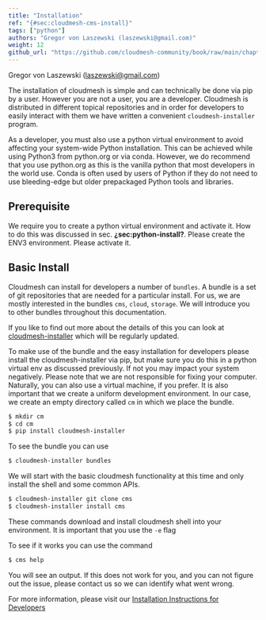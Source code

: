 ```yaml
---
title: "Installation"
ref: "{#sec:cloudmesh-cms-install}"
tags: ["python"]
authors: "Gregor von Laszewski (laszewski@gmail.com)"
weight: 12
github_url: "https://github.com/cloudmesh-community/book/raw/main/chapters/prg/python/cloudmesh/installation.md"
---
```


Gregor von Laszewski (laszewski@gmail.com)



The installation of cloudmesh is simple and can technically be done via pip
by a user. However you are not a user, you are a developer. Cloudmesh is
distributed in different topical repositories and in order for
developers to easily interact with them we have written a convenient
`cloudmesh-installer` program.

As a developer, you must also use a python virtual environment to avoid
affecting your system-wide Python installation. This can be achieved while
using Python3 from python.org or via conda. However, we do recommend that you use
python.org as this is the vanilla python that most developers in the
world use. Conda is often used by users of Python if they do not need to
use bleeding-edge but older prepackaged Python tools and libraries.

## Prerequisite

We require you to create a python virtual environment and activate it.
How to do this was discussed in sec. **¿sec:python-install?**. Please create the
ENV3 environment. Please activate it.

## Basic Install

Cloudmesh can install for developers a number of `bundles`. A bundle is
a set of git repositories that are needed for a particular install. For
us, we are mostly interested in the bundles `cms`, `cloud`, `storage`. We
will introduce you to other bundles throughout this documentation.

If you like to find out more about the details of this you can look at
[cloudmesh-installer](https://pypi.org/project/cloudmesh-installer/)
which will be regularly updated.

To make use of the bundle and the easy installation for developers please
install the cloudmesh-installer via pip, but make sure you do this in a
python virtual env as discussed previously. If not you may impact your
system negatively. Please note that we are not responsible for fixing
your computer. Naturally, you can also use a virtual machine, if you prefer.
It is also important that we create a uniform development environment. In
our case, we create an empty directory called `cm` in which we place the
bundle.

``` bash
$ mkdir cm
$ cd cm
$ pip install cloudmesh-installer
```

To see the bundle you can use

``` bash
$ cloudmesh-installer bundles
```

We will start with the basic cloudmesh functionality at this time and
only install the shell and some common APIs.

``` bash
$ cloudmesh-installer git clone cms
$ cloudmesh-installer install cms
```

These commands download and install cloudmesh shell into your
environment. It is important that you use the `-e` flag

To see if it works you can use the command

``` bash
$ cms help
```

You will see an output. If this does not work for you, and you can not
figure out the issue, please contact us so we can identify what went
wrong.

For more information, please visit our
[Installation Instructions for Developers](https://cloudmesh.github.io/cloudmesh-manual/installation/install.html#source-installation-for-developers)